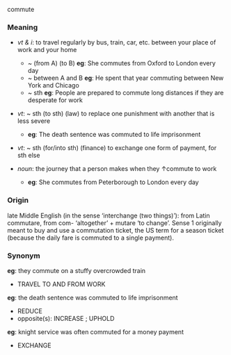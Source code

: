 commute
### Meaning
+ _vt & i_: to travel regularly by bus, train, car, etc. between your place of work and your home
	+  ~ (from A) (to B) __eg__: She commutes from Oxford to London every day
	+  ~ between A and B __eg__: He spent that year commuting between New York and Chicago
	+  ~ sth __eg__: People are prepared to commute long distances if they are desperate for work
+ _vt_:  ~ sth (to sth) (law) to replace one punishment with another that is less severe
	+ __eg__: The death sentence was commuted to life imprisonment
+ _vt_: ~ sth (for/into sth) (finance) to exchange one form of payment, for sth else

+ _noun_: the journey that a person makes when they ↑commute to work
	+ __eg__: She commutes from Peterborough to London every day

### Origin

late Middle English (in the sense ‘interchange (two things)’): from Latin commutare, from com- ‘altogether’ + mutare ‘to change’. Sense 1 originally meant to buy and use a commutation ticket, the US term for a season ticket (because the daily fare is commuted to a single payment).

### Synonym

__eg__: they commute on a stuffy overcrowded train

+ TRAVEL TO AND FROM WORK

__eg__: the death sentence was commuted to life imprisonment

+ REDUCE
+ opposite(s): INCREASE ; UPHOLD

__eg__: knight service was often commuted for a money payment

+ EXCHANGE



